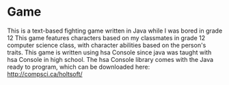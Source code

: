 Game
====

This is a text-based fighting game written in Java while I was bored in grade 12
This game features characters based on my classmates in grade 12 computer science class, with 
character abilities based on the person's traits.
This game is written using hsa Console since java was taught with hsa Console in high school.
The hsa Console library comes with the Java ready to program, which can be downloaded here: http://compsci.ca/holtsoft/
